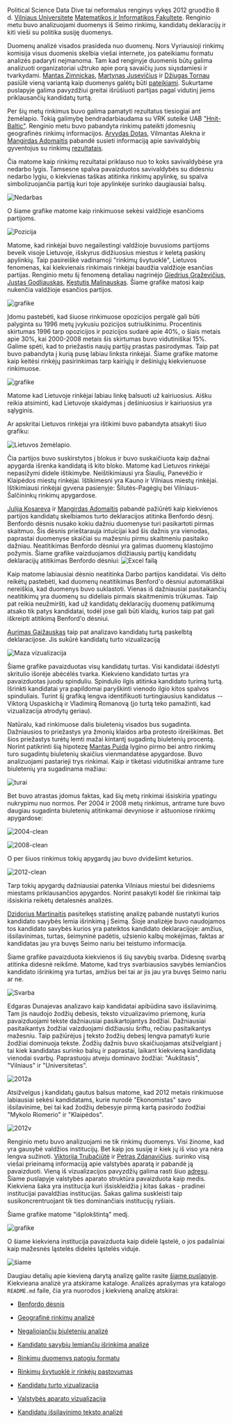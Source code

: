 Political Science Data Dive tai neformalus renginys vykęs 2012 gruodžio 8 d.
[Vilniaus Universitete](http://www.vu.lt) [Matematikos ir Informatikos
Fakultete](http://www.mif.vu.lt). Renginio metu buvo analizuojami duomenys iš
Seimo rinkimų, kandidatų deklaracijų ir kiti vieši su politika susiję duomenys.

Duomenų analizė visados prasideda nuo duomenų. Nors Vyriausioji rinkimų komisija
visus duomenis skelbia viešai internete, jos pateikiamu formatu analizės
padaryti neįmanoma. Tam kad renginyje duomenis būtų galima analizuoti
organizatoriai užtruko apie porą savaičių juos siųsdamiesi ir tvarkydami.
[Mantas
Zimnickas](http://www.linkedin.com/pub/mantas-zimnickas/7/a23/21a), 
[Martynas
Jusevičius](http://www.linkedin.com/profile/view?id=7084079&locale=en_US&trk=tyah2)
ir [Džiugas Tornau](http://www.linkedin.com/profile/view?id=22489224&authType=NAME_SEARCH&authToken=CsZP&locale=en_US&srchid=cda1f5b3-9ffa-4abd-9e24-1cab0cd4067d-0&srchindex=1&srchtotal=1&goback=%2Efps_PBCK_D%C5%BEiugas+Tornau_*1_*1_*1_*1_*1_*1_*2_*1_Y_*1_*1_*1_false_1_R_*1_*51_*1_*51_true_*2_*2_*2_*2_*2_*2_*2_*2_*2_*2_*2_*2_*2_*2_*2_*2_*2_*2_*2_*2_*2&pvs=ps&trk=pp_profile_name_link)
 pasiūlė vieną variantą kaip duomenys galėtų būti
[pateikiami](http://dydra.com/graphity/lithuanian-politics). Sukurtame puslapyje 
galima pavyzdžiui greitai išrūšiuoti partijas pagal
vidutinį jiems priklausančių kandidatų turtą.

Per šių metų rinkimus buvo galima pamatyti rezultatus tiesiogiai ant žemėlapio.
Tokią galimybę bendradarbiaudama su VRK suteikė UAB ["Hnit-Baltic"](http://www.hnit-baltic.lt/). Renginio
metu buvo pabandyta rinkimų pateikti įdomesnių geografinės rinkimų informacijos.
 [Arvydas
Dotas](http://www.linkedin.com/profile/view?id=8829220&authType=NAME_SEARCH&authToken=uxyl&locale=en_US&srchid=03a6068e-9582-4de1-a216-863c7b4d28c3-0&srchindex=1&srchtotal=1&goback=%2Efps_PBCK_arvydas+dotas_*1_*1_*1_*1_*1_*1_*2_*1_Y_*1_*1_*1_false_1_R_*1_*51_*1_*51_true_*2_*2_*2_*2_*2_*2_*2_*2_*2_*2_*2_*2_*2_*2_*2_*2_*2_*2_*2_*2_*2&pvs=ps&trk=pp_profile_name_link),
Vilmantas Alekna ir [Mangirdas Adomaitis](https://plus.google.com/104555059331096125594/posts)
 pabandė susieti informaciją apie savivaldybių gyventojus su rinkimų
[rezultatais](http://vrk.maps.arcgis.com/home/webmap/viewer.html?webmap=978e3a37e1374b6c95f0bb9f2c21aa73). 

Čia matome kaip rinkimų rezultatai priklauso nuo to koks
savivaldybėse yra nedarbo lygis. Tamsesne spalva pavaizduotos savivaldybės su
didesniu nedarbo lygiu, o kiekvienas taškas atitinka rinkimų apylinkę, su spalva
simbolizuojančia partiją kuri toje apylinkėje surinko daugiausiai balsų.

![Nedarbas](https://github.com/vzemlys/psdatadive12/raw/master/Geo/Nedarbas.png)

O šiame grafike matome kaip rinkimuose sekėsi valdžioje esančioms partijoms. 

![Pozicija](https://github.com/vzemlys/psdatadive12/raw/master/Geo/Pozicija.png)

Matome, kad rinkėjai buvo negailestingi valdžioje buvusioms partijoms beveik
visoje Lietuvoje, išskyrus didžiuosius miestus ir keletą paskirų apylinkių. Taip pasireiškė
vadinamoji "rinkimų švytuoklė", Lietuvos fenomenas, kai kiekvienais rinkimais
rinkėjai baudžia valdžioje esančias partijas. Renginio metu šį fenomeną detaliau
nagrinėjo [Giedrius
Graževičius](http://www.linkedin.com/profile/view?id=155808034&authType=NAME_SEARCH&authToken=uEiu&locale=en_US&srchid=b9a4405d-bc57-4800-84a8-2ba9a5a442e9-0&srchindex=1&srchtotal=1&goback=%2Efps_PBCK_giedrius+gra%C5%BEevi%C4%8Dius_*1_*1_*1_*1_*1_*1_*2_*1_Y_*1_*1_*1_false_1_R_*1_*51_*1_*51_true_*2_*2_*2_*2_*2_*2_*2_*2_*2_*2_*2_*2_*2_*2_*2_*2_*2_*2_*2_*2_*2&pvs=ps&trk=pp_profile_name_link),
[Justas Godliauskas](https://www.linkedin.com/in/justasgodliauskas),
[Kęstutis Malinauskas](http://www.linkedin.com/profile/view?id=12384701&authType=NAME_SEARCH&authToken=S1Vd&locale=en_US&srchid=9821a6d6-86b1-4896-b58f-3e870f1abe33-0&srchindex=1&srchtotal=1&goback=%2Efps_PBCK_k%C4%99stutis+malinauskas_*1_*1_*1_*1_*1_*1_*2_*1_Y_*1_*1_*1_false_1_R_*1_*51_*1_*51_true_*2_*2_*2_*2_*2_*2_*2_*2_*2_*2_*2_*2_*2_*2_*2_*2_*2_*2_*2_*2_*2&pvs=ps&trk=pp_profile_name_link).
Šiame grafike matosi kaip nukenčia valdžioje esančios partijos. 

![grafike](https://github.com/vzemlys/psdatadive12/raw/master/Svytuokle/balsavimas_uz_pozicija_opozicija.png) 

Įdomu pastebėti, kad šiuose rinkimuose opozicijos pergalė gali būti palyginta su 1996 metų
įvykusiu pozicijos sutriuškinimu. Procentinis skirtumas 1996 tarp opozicijos ir
pozicijos sudarė apie 40%, o šiais metais apie 30%, kai 2000-2008 metais šis
skirtumas buvo vidutiniškai 15%. Galime spėti, kad to priežastis naujų
partijų prastas pasirodymas. 
Taip pat buvo pabandyta į kurią pusę labiau linksta rinkėjai. Šiame grafike matome kaip keitėsi rinkėjų pasirinkimas tarp kairiųjų ir
dešiniųjų kiekvienuose rinkimuose. 

![grafike](https://github.com/vzemlys/psdatadive12/raw/master/Svytuokle/svytuokle.jpg) 

Matome kad Lietuvoje rinkėjai labiau linkę
balsuoti už kairiuosius. Aišku reikia atsiminti, kad Lietuvoje skaidymas į
dešiniuosius ir kairiuosius yra sąlyginis. 

Ar apskritai Lietuvos rinkėjai yra ištikimi buvo pabandyta atsakyti šiuo
grafiku:

![Lietuvos
žemėlapio](https://github.com/vzemlys/psdatadive12/raw/master/Svytuokle/rinkeju-istikimumas.png).

Čia partijos buvo suskirstytos į blokus ir buvo suskaičiuota kaip dažnai
apygarda išrenka kandidatą iš kito bloko.  Matome kad Lietuvos rinkėjai nepasižymi didele ištikimybe. Neištikimiausi yra
Šiaulių, Panevėžio ir Klaipėdos miestų rinkėjai. Ištikimesni yra Kauno ir
Vilniaus miestų rinkėjai. Ištikimiausi rinkėjai gyvena pasienyje:
Šilutės-Pagėgių bei Vilniaus-Šalčininkų rinkimų apygardose. 

[Julija
Kosareva](http://www.linkedin.com/profile/view?id=49651719&authType=NAME_SEARCH&authToken=MgrQ&locale=en_US&srchid=a656338e-797f-4da0-be30-075e07581e23-0&srchindex=1&srchtotal=1&goback=%2Efps_PBCK_julija+kosareva_*1_*1_*1_*1_*1_*1_*2_*1_Y_*1_*1_*1_false_1_R_*1_*51_*1_*51_true_*2_*2_*2_*2_*2_*2_*2_*2_*2_*2_*2_*2_*2_*2_*2_*2_*2_*2_*2_*2_*2&pvs=ps&trk=pp_profile_name_link)
ir [Mangirdas Adomaitis](https://plus.google.com/104555059331096125594/posts)
pabandė pažiūrėti kaip kiekvienos partijos kandidatų
skelbiamos turto deklaracijos atitinka Benfordo dėsnį. Benfordo dėsnis nusako
kokiu dažniu duomenyse turi pasikartoti pirmas skaitmuo. Šis dėsnis prieštarauja
intuicijai kad šis dažnis yra vienodas, paprastai duomenyse skaičiai su mažesniu
pirmu skaitmeniu pasitaiko dažniau. Neatitikimas Benfordo dėsniui yra galimas
duomenų klastojimo požymis. Šiame grafike
vaizduojamos didžiausių partijų kandidatų deklaracijų atitikimas Benfordo
dėsniui:
![Excel
failą](https://github.com/vzemlys/psdatadive12/raw/master/Benford/TurtasBenford.jpg)

Kaip matome labiausiai dėsnio
neatitinka Darbo partijos kandidatai. Vis dėlto reikėtų pastebėti, kad duomenų neatitikimas Benford'o dėsniui automatiškai
nereiškia, kad duomenys buvo suklastoti. Vienas iš dažniausiai pasitaikančių
neatitikimų yra duomenų su dideliais pirmais skaitmenimis trūkumas. Taip pat
reikia neužmiršti, kad už kandidatų deklaracijų duomenų patikimumą atsako tik
patys kandidatai, todėl jose gali būti klaidų, kurios taip pat gali iškreipti
atitikimą Benford'o dėsniui.

[Aurimas Gaižauskas](http://www.linkedin.com/in/gaizauskas) taip pat analizavo
kandidatų turtą paskelbtą deklaracijose. Jis sukūrė kandidatų turto
vizualizaciją

![Maza vizualizacija](https://github.com/vzemlys/psdatadive12/raw/master/Turtas/turtinis_kandidatu_pasiskirstymas.jpg)

Šiame grafike pavaizduotas visų kandidatų turtas. Visi kandidatai išdėstyti skritulio
išorėje abėcėlės tvarka. Kiekvieno kandidato turtas yra pavaizduotas juodu
spinduliu. Spindulio ilgis atitinka kandidato turimą turtą. Išrinkti kandidatai
yra papildomai paryškinti vienodo ilgio kitos spalvos spinduliais.  Turint  šį
grafiką lengva identifikuoti turtingiausius kandidatus -- Viktorą Uspaskichą
ir Vladimirą Romanovą (jo turtą teko pamažinti, kad vizualizacija atrodytų
geriau).

Natūralu, kad rinkimuose dalis biuletenių visados bus sugadinta.
Dažniausios to priežastys yra žmonių klaidos arba protesto išreiškimas. Bet šios
priežastys turėtų lemti mažai kintantį sugadintų biuletenių procentą. Norint
patikrinti šią hipotezę [Mantas
Puida](http://www.linkedin.com/profile/view?id=2494654&locale=en_US&trk=tyah)
lygino pirmo bei
antro rinkimų turo sugadintų biuletenių skaičius vienmandatėse apygardose. 
Buvo analizuojami pastarieji trys rinkimai. Kaip ir tikėtasi vidutiniškai
antrame ture biuletenių yra sugadinama mažiau: 

![turai](https://github.com/vzemlys/psdatadive12/raw/master/Negaliojantys/turai.png)

Bet buvo atrastas įdomus faktas, kad
šių metų rinkimai išsiskiria ypatingu nukrypimu nuo normos. Per 2004 ir 2008
metų rinkimus, antrame ture buvo daugiau sugadinta biuletenių atitinkamai
devyniose ir aštuoniose rinkimų apygardose:

![2004-clean](https://github.com/vzemlys/psdatadive12/raw/master/Negaliojantys/2004_clean_kadidatai.png)

![2008-clean](https://github.com/vzemlys/psdatadive12/raw/master/Negaliojantys/2008_clean_kadidatai.png)

O per šiuos rinkimus tokių apygardų
jau buvo dvidešimt keturios. 

![2012-clean](https://github.com/vzemlys/psdatadive12/raw/master/Negaliojantys/2012_clean_kadidatai.png)

Tarp tokių apygardų dažniausiai patenka Vilniaus
miestui bei didesniems miestams priklausančios apygardos. Norint pasakyti kodėl
šie rinkimai taip išsiskiria reikėtų detalesnės analizės. 

[Dzidorius
Martinaitis](http://www.linkedin.com/profile/view?id=9270830&locale=en_US&trk=tyah)
pasitelkęs statistinę analizę pabandė nustatyti kurios kandidato savybės lemia
išrinkimą į Seimą. Šioje analizėje buvo naudojamos tos kandidato savybės kurios
yra pateiktos kandidato deklaracijoje: amžius, išsilavinimas, turtas, šeimyninė
padėtis, užsienio kalbų mokėjimas, faktas ar kandidatas jau yra buvęs Seimo
nariu bei teistumo informacija. 

Šiame grafike pavaizduota kiekvienos iš šių savybių svarba. Didesnę svarbą
atitinka didesnė reikšmė. Matome, kad trys svarbiausios savybės lemiančios
kandidato išrinkimą yra turtas, amžius bei tai ar jis jau yra buvęs Seimo nariu
ar ne.

![Svarba](https://github.com/vzemlys/psdatadive12/raw/master/Savybes/savybes.png)

Edgaras Dunajevas analizavo kaip kandidatai apibūdina savo išsilavinimą. Tam jis
naudojo žodžių debesis, teksto
vizualizavimo priemonę, kuria pavaizduojami tekste dažniausiai pasikartojantys
žodžiai. Dažniausiai pasitaikantys žodžiai vaizduojami didžiausiu šriftu, rečiau
pasitaikantys mažesniu. Taip pažiūrėjus į teksto žodžių debesį lengva pamatyti
kurie žodžiai dominuoja tekste. Žodžių dažnis buvo skaičiuojamas atsižvelgiant į
tai kiek kandidatas surinko balsų ir paprastai, laikant kiekvieną kandidatą
vienodai svarbų. Paprastuoju atveju dominavo žodžiai: "Aukštasis", "Vilniaus" ir "Universitetas". 

![2012a](https://raw.github.com/vzemlys/psdatadive12/master/Wordcloud/2012wca.png)

Atsižvelgus į kandidatų gautus balsus matome, kad 2012 metais rinkimuose
labiausiai sekėsi kandidatams, kurie nurodė "Ekonomistas" savo išsilavinime, bei tai kad žodžių debesyje
pirmą kartą pasirodo žodžiai "Mykolo Riomerio" ir "Klaipėdos".

![2012v](https://raw.github.com/vzemlys/psdatadive12/master/Wordcloud/2012wcv.png)


Renginio metu buvo analizuojami ne tik rinkimų duomenys.  Visi žinome, kad yra gausybė valdžios institucijų. Bet kaip jos susiję ir kiek
jų iš viso yra nėra lengva sužinoti. [Viktorija
Trubačiūtė](http://www.linkedin.com/profile/view?id=6220615&locale=en_US&trk=tyah2)
ir [Petras Zdanavičius](http://petraszd.com/).
surinko visą
viešai prieinamą informaciją apie valstybės aparatą ir pabandė ją pavaizduoti.
Vieną iš vizualizacijos pavyzdžių galima rasti šiuo
[adresu](http://pd12.petraszd.com). Šiame puslapyje valstybės aparato struktūra
pavaizduota kaip medis. Kiekviena šaka yra institucija kuri išsiskleidžia į
kitas šakas - pradinei institucijai pavaldžias institucijas. Šakas galima
suskleisti taip susikoncrentruojant tik ties dominančiais institucijų ryšiais.

Šiame grafike matome "išplokštintą" medį. 

![grafike](https://github.com/vzemlys/psdatadive12/raw/master/Valstybe/Screen%20Shot%202012-12-09%20at%2011.31.37%20AM.png)

O šiame kiekviena institucija pavaizduota kaip didelė ląstelė, o jos padaliniai kaip
mažesnės ląstelės didelės ląstelės viduje.

![šiame](https://github.com/vzemlys/psdatadive12/raw/master/Valstybe/Screen%20Shot%202012-12-09%20at%2011.32.12%20AM.png)

Daugiau detalių apie kievieną darytą analizę galite rasite [šiame
puslapyje](http://github.com/vzemlys/psdatative12). Kiekvieana analizė yra atskirame kataloge.
Analizės aprašymas yra katalogo ```README.md``` faile, čia yra nuorodos į
kiekvieną analizę atskirai:

 - [Benfordo dėsnis](https://github.com/vzemlys/psdatadive12/tree/master/Benford)

 - [Geografinė rinkimų analizė](https://github.com/vzemlys/psdatadive12/tree/master/Geo)

 - [Negaliojančių biuletenių analizė](https://github.com/vzemlys/psdatadive12/tree/master/Negaliojantys)

- [Kandidato savybių lemiančių išrinkimą analizė](https://github.com/vzemlys/psdatadive12/tree/master/Savybes)

- [Rinkimų duomenys patogiu formatu](https://github.com/vzemlys/psdatadive12/tree/master/SPARQL)

- [Rinkimų švytuoklė ir rinkėjų pastovumas](https://github.com/vzemlys/psdatadive12/tree/master/Svytuokle)

- [Kandidatų turto vizualizacija](https://github.com/vzemlys/psdatadive12/tree/master/Turtas)

- [Valstybės aparato vizualizacija](https://github.com/vzemlys/psdatadive12/tree/master/Valstybe)

- [Kandidatų išsilavinimo teksto analizė](https://github.com/vzemlys/psdatadive12/tree/master/Wordcloud)


